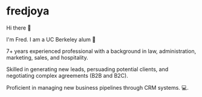 # fredjoya

Hi there :wave:

I'm Fred. I am a UC Berkeley alum :bear: 

7+ years experienced professional with a background in law, administration, marketing, sales, and hospitality.

Skilled in generating new leads, persuading potential clients, and negotiating complex agreements (B2B and
B2C). 

Proficient in managing new business pipelines through CRM systems. :computer:. 
